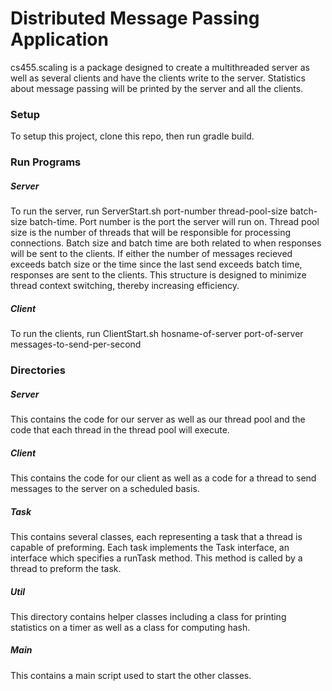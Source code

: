 # Distributed Message Passing Application

cs455.scaling is a package designed to create a multithreaded server as well as several clients and have the clients write to the server. Statistics about message passing will be printed by the server and all the clients. 

### Setup
To setup this project, clone this repo, then run gradle build.

### Run Programs
##### Server
To run the server, run ServerStart.sh port-number thread-pool-size batch-size batch-time. Port number is the port the server will run on. Thread pool size is the number of threads that will be responsible for processing connections. Batch size and batch time are both related to when responses will be sent to the clients. If either the number of messages recieved exceeds batch size or the time since the last send exceeds batch time, responses are sent to the clients. This structure is designed to minimize thread context switching, thereby increasing efficiency.
##### Client
  To run the clients, run ClientStart.sh hosname-of-server port-of-server messages-to-send-per-second
  ### Directories
  ##### Server
  This contains the code for our server as well as our thread pool and the code that each thread in the thread pool will execute.
  ##### Client
  This contains the code for our client as well as a code for a thread to send messages to the server on a scheduled basis.
  ##### Task
  This contains several classes, each representing a task that a thread is capable of preforming. Each task implements the Task interface, an interface which specifies a runTask method. This method is called by a thread to preform the task.
  ##### Util
  This directory contains helper classes including a class for printing statistics on a timer as well as a class for computing hash.
  ##### Main
  This contains a main script used to start the other classes.
